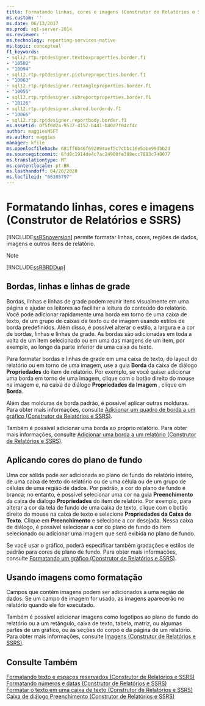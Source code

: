 ```yaml
---
title: Formatando linhas, cores e imagens (Construtor de Relatórios e SSRS) | Microsoft Docs
ms.custom: ''
ms.date: 06/13/2017
ms.prod: sql-server-2014
ms.reviewer: ''
ms.technology: reporting-services-native
ms.topic: conceptual
f1_keywords:
- sql12.rtp.rptdesigner.textboxproperties.border.f1
- "10502"
- "10094"
- sql12.rtp.rptdesigner.pictureproperties.border.f1
- "10063"
- sql12.rtp.rptdesigner.rectangleproperties.border.f1
- "10055"
- sql12.rtp.rptdesigner.subreportproperties.border.f1
- "10126"
- sql12.rtp.rptdesigner.shared.borderdv.f1
- "10066"
- sql12.rtp.rptdesigner.reportbody.border.f1
ms.assetid: 0f5f0d2a-9537-4152-b441-b40d7f04cf4c
author: maggiesMSFT
ms.author: maggies
manager: kfile
ms.openlocfilehash: 681ff6b46f692804aef5c7cbbc16e5abe99dbb2d
ms.sourcegitcommit: 6fd8c1914de4c7ac24900fe388ecc7883c740077
ms.translationtype: MT
ms.contentlocale: pt-BR
ms.lasthandoff: 04/26/2020
ms.locfileid: "66105797"
---
```

# <a name="formatting-lines-colors-and-images-report-builder-and-ssrs"></a>Formatando linhas, cores e imagens (Construtor de Relatórios e SSRS)
  [!INCLUDE[ssRSnoversion](../../includes/ssrsnoversion-md.md)] permite formatar linhas, cores, regiões de dados, imagens e outros itens de relatório.  
  
> [!NOTE]  
>  [!INCLUDE[ssRBRDDup](../../includes/ssrbrddup-md.md)]  
  
## <a name="borders-lines-and-gridlines"></a>Bordas, linhas e linhas de grade  
 Bordas, linhas e linhas de grade podem reunir itens visualmente em uma página e ajudar os leitores ao facilitar a leitura do conteúdo do relatório. Você pode adicionar rapidamente uma borda em torno de uma caixa de texto, de um grupo de caixas de texto ou de imagem usando estilos de borda predefinidos. Além disso, é possível alterar o estilo, a largura e a cor de bordas, linhas e linhas de grade. As bordas são adicionadas em toda a volta de um item selecionado ou em uma das margens de um item, por exemplo, ao longo da parte inferior de uma caixa de texto.  
  
 Para formatar bordas e linhas de grade em uma caixa de texto, do layout do relatório ou em torno de uma imagem, use a guia **Borda** da caixa de diálogo **Propriedades** do item de relatório. Por exemplo, se você quiser adicionar uma borda em torno de uma imagem, clique com o botão direito do mouse na imagem e, na caixa de diálogo **Propriedades da Imagem** , clique em **Borda**.  
  
 Além das molduras de borda padrão, é possível aplicar outras molduras. Para obter mais informações, consulte [Adicionar um quadro de borda a um gráfico &#40;Construtor de Relatórios e SSRS&#41;](add-a-border-frame-to-a-chart-report-builder-and-ssrs.md).  
  
 Também é possível adicionar uma borda ao próprio relatório. Para obter mais informações, consulte [Adicionar uma borda a um relatório &#40;Construtor de Relatórios e SSRS&#41;](add-a-border-to-a-report-report-builder-and-ssrs.md).  
  
## <a name="applying-background-colors"></a>Aplicando cores do plano de fundo  
 Uma cor sólida pode ser adicionada ao plano de fundo do relatório inteiro, de uma caixa de texto do relatório ou de uma célula ou de um grupo de células de uma região de dados. Por padrão, a cor do plano de fundo é branca; no entanto, é possível selecionar uma cor na guia **Preenchimento** da caixa de diálogo **Propriedades** do item de relatório. Por exemplo, para alterar a cor da tela de fundo de uma caixa de texto, clique com o botão direito do mouse na caixa de texto e selecione **Propriedades da Caixa de Texto**. Clique em **Preenchimento** e selecione a cor desejada. Nessa caixa de diálogo, é possível selecionar a cor do plano de fundo do item selecionado ou adicionar uma imagem que será exibida no plano de fundo.  
  
 Se você usar o gráfico, poderá especificar também gradações e estilos de padrão para cores de plano de fundo. Para obter mais informações, consulte [Formatando um gráfico &#40;Construtor de Relatórios e SSRS&#41;](formatting-a-chart-report-builder-and-ssrs.md).  
  
## <a name="using-images-as-formatting"></a>Usando imagens como formatação  
 Campos que contêm imagens podem ser adicionados a uma região de dados. Se um campo de imagem for usado, as imagens aparecerão no relatório quando ele for executado.  
  
 Também é possível adicionar imagens como logotipos ao plano de fundo do relatório ou a um retângulo, caixa de texto, tabela, matriz, ou algumas partes de um gráfico, ou às seções do corpo e da página de um relatório. Para obter mais informações, consulte [Imagens &#40;Construtor de Relatórios e SSRS&#41;](images-report-builder-and-ssrs.md).  
  
## <a name="see-also"></a>Consulte Também  
 [Formatando texto e espaços reservados &#40;Construtor de Relatórios e SSRS&#41;](formatting-text-and-placeholders-report-builder-and-ssrs.md)   
 [Formatando números e datas &#40;Construtor de Relatórios e SSRS&#41;](formatting-numbers-and-dates-report-builder-and-ssrs.md)   
 [Formatar o texto em uma caixa de texto &#40;Construtor de Relatórios e SSRS&#41;](format-text-in-a-text-box-report-builder-and-ssrs.md)   
 [Caixa de diálogo Preenchimento &#40;Construtor de Relatórios e SSRS&#41;](../fill-dialog-box-report-builder-and-ssrs.md)  
  
  
